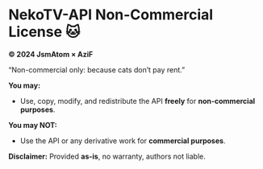 # NekoTV-API Non-Commercial License 🐱

**© 2024 JsmAtom × AziF**

“Non-commercial only: because cats don’t pay rent.”

**You may:**

* Use, copy, modify, and redistribute the API **freely** for **non-commercial purposes**.

**You may NOT:**

* Use the API or any derivative work for **commercial purposes**.

**Disclaimer:** Provided **as-is**, no warranty, authors not liable.
